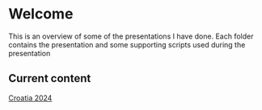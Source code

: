 # Welcome

This is an overview of some of the presentations I have done.
Each folder contains the presentation and some supporting scripts used during the presentation

## Current content

[Croatia 2024](20240608-DataSaturdayCroatia)
